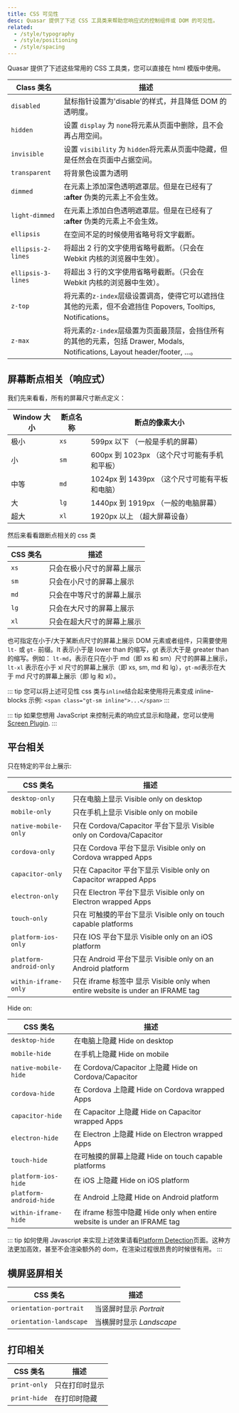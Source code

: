 ```yaml
---
title: CSS 可见性
desc: Quasar 提供了下述 CSS 工具类来帮助您响应式的控制组件或 DOM 的可见性。
related:
  - /style/typography
  - /style/positioning
  - /style/spacing
---
```


Quasar 提供了下述这些常用的 CSS 工具类，您可以直接在 html 模版中使用。

| Class 类名 | 描述 |
| --- | --- |
| `disabled` | 鼠标指针设置为'disable'的样式，并且降低 DOM 的透明度。 |
| `hidden` | 设置 `display` 为 `none`将元素从页面中删除，且不会再占用空间。 |
| `invisible` | 设置 `visibility` 为 `hidden`将元素从页面中隐藏，但是任然会在页面中占据空间。|
| `transparent` | 将背景色设置为透明 |
| `dimmed` | 在元素上添加深色透明遮罩层。但是在已经有了 **:after** 伪类的元素上不会生效。 |
| `light-dimmed` | 在元素上添加白色透明遮罩层。但是在已经有了 **:after** 伪类的元素上不会生效。|
| `ellipsis` | 在空间不足的时候使用省略号将文字截断。 |
| `ellipsis-2-lines` | 将超出 2 行的文字使用省略号截断。（只会在 Webkit 内核的浏览器中生效）。 |
| `ellipsis-3-lines` | 将超出 3 行的文字使用省略号截断。（只会在 Webkit 内核的浏览器中生效）。 |
| `z-top` | 将元素的`z-index`层级设置调高，使得它可以遮挡住其他的元素，但不会遮挡住 Popovers, Tooltips, Notifications。|
| `z-max` | 将元素的`z-index`层级置为页面最顶层，会挡住所有的其他的元素，包括 Drawer, Modals, Notifications, Layout header/footer, ...。|

## 屏幕断点相关（响应式）

我们先来看看，所有的屏幕尺寸断点定义：

| Window 大小 | 断点名称 | 断点的像素大小 |
| --- | --- | --- |
| 极小 | `xs` | 599px 以下 （一般是手机的屏幕） |
| 小 | `sm` | 600px 到 1023px （这个尺寸可能有手机和平板）|
| 中等 | `md` | 1024px 到 1439px （这个尺寸可能有平板和电脑）|
| 大 | `lg` | 1440px 到 1919px （一般的电脑屏幕）|
| 超大 | `xl` | 1920px 以上 （超大屏幕设备）|

然后来看看跟断点相关的 css 类

| CSS 类名 | 描述 |
| --- | --- |
| `xs` | 只会在极小尺寸的屏幕上展示  |
| `sm` | 只会在小尺寸的屏幕上展示  |
| `md` | 只会在中等尺寸的屏幕上展示 |
| `lg` | 只会在大尺寸的屏幕上展示 |
| `xl` | 只会在超大尺寸的屏幕上展示 |

也可指定在小于/大于某断点尺寸的屏幕上展示 DOM 元素或者组件，只需要使用`lt-` 或 `gt-` 前缀。lt 表示小于是 lower than 的缩写，gt 表示大于是 greater than 的缩写。例如： `lt-md`，表示在只在小于 md（即 xs 和 sm）尺寸的屏幕上展示，`lt-xl` 表示在小于 xl 尺寸的屏幕上展示（即 xs, sm, md 和 lg），`gt-md`表示在大于 md 尺寸的屏幕上展示（即 lg 和 xl）。


::: tip
您可以将上述可见性 css 类与`inline`结合起来使用将元素变成 inline-blocks
示例: `<span class="gt-sm inline">...</span>`
:::

::: tip
如果您想用 JavaScript 来控制元素的响应式显示和隐藏，您可以使用[Screen Plugin](/options/screen-plugin).
:::

## 平台相关
只在特定的平台上展示:

| CSS 类名 | 描述 |
| --- | --- |
| `desktop-only` | 只在电脑上显示 Visible only on desktop |
| `mobile-only` | 只在手机上显示 Visible only on mobile |
| `native-mobile-only` | 只在 Cordova/Capacitor 平台下显示 Visible only on Cordova/Capacitor |
| `cordova-only` | 只在 Cordova 平台下显示 Visible only on Cordova wrapped Apps |
| `capacitor-only` |只在 Capacitor 平台下显示 Visible only on Capacitor wrapped Apps |
| `electron-only` | 只在 Electron 平台下显示 Visible only on Electron wrapped Apps |
| `touch-only` |  只在 可触摸的平台下显示 Visible only on touch capable platforms |
| `platform-ios-only` | 只在 IOS 平台下显示 Visible only on an iOS platform |
| `platform-android-only` | 只在 Android 平台下显示 Visible only on an Android platform |
| `within-iframe-only` | 只在 iframe 标签中 显示 Visible only when entire website is under an IFRAME tag |

Hide on:

| CSS 类名 | 描述 |
| --- | --- |
| `desktop-hide` | 在电脑上隐藏 Hide on desktop |
| `mobile-hide` | 在手机上隐藏 Hide on mobile |
| `native-mobile-hide` |在 Cordova/Capacitor 上隐藏 Hide on Cordova/Capacitor |
| `cordova-hide` |在 Cordova 上隐藏 Hide on Cordova wrapped Apps |
| `capacitor-hide` |在 Capacitor 上隐藏 Hide on Capacitor wrapped Apps |
| `electron-hide` |在 Electron 上隐藏 Hide on Electron wrapped Apps |
| `touch-hide` |在可触摸的屏幕上隐藏 Hide on touch capable platforms |
| `platform-ios-hide` |在 iOS 上隐藏 Hide on iOS platform |
| `platform-android-hide` |在 Android 上隐藏 Hide on Android platform |
| `within-iframe-hide` |在 iframe 标签中隐藏 Hide only when entire website is under an IFRAME tag |

::: tip
如何使用 Javascript 来实现上述效果请看[Platform Detection](/options/platform-detection)页面。这种方法更加高效，甚至不会渲染额外的 dom，在渲染过程很昂贵的时候很有用。
:::

## 横屏竖屏相关
| CSS 类名 | 描述 |
| --- | --- |
| `orientation-portrait` | 当竖屏时显示 *Portrait* |
| `orientation-landscape` | 当横屏时显示 *Landscape* |

## 打印相关
| CSS 类名 | 描述 |
| --- | --- |
| `print-only` | 只在打印时显示 |
| `print-hide` | 在打印时隐藏  |
